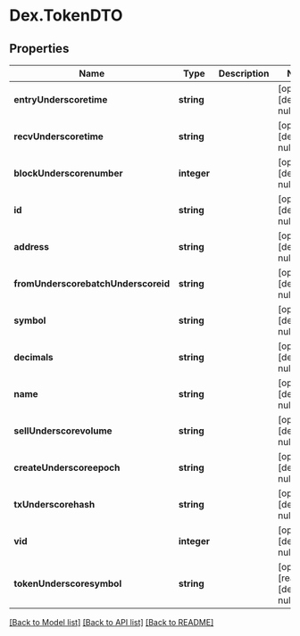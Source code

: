 # Dex.TokenDTO

## Properties
Name | Type | Description | Notes
------------ | ------------- | ------------- | -------------
**entryUnderscoretime** | **string** |  | [optional] [default to null]
**recvUnderscoretime** | **string** |  | [optional] [default to null]
**blockUnderscorenumber** | **integer** |  | [optional] [default to null]
**id** | **string** |  | [optional] [default to null]
**address** | **string** |  | [optional] [default to null]
**fromUnderscorebatchUnderscoreid** | **string** |  | [optional] [default to null]
**symbol** | **string** |  | [optional] [default to null]
**decimals** | **string** |  | [optional] [default to null]
**name** | **string** |  | [optional] [default to null]
**sellUnderscorevolume** | **string** |  | [optional] [default to null]
**createUnderscoreepoch** | **string** |  | [optional] [default to null]
**txUnderscorehash** | **string** |  | [optional] [default to null]
**vid** | **integer** |  | [optional] [default to null]
**tokenUnderscoresymbol** | **string** |  | [optional] [readonly] [default to null]

[[Back to Model list]](../README.md#documentation-for-models) [[Back to API list]](../README.md#documentation-for-api-endpoints) [[Back to README]](../README.md)


